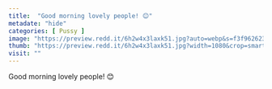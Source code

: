 ```yaml
---
title:  "Good morning lovely people! 😊"
metadate: "hide"
categories: [ Pussy ]
image: "https://preview.redd.it/6h2w4x3laxk51.jpg?auto=webp&s=f3f962623e8c879b5e6e82117708acdef3478e6c"
thumb: "https://preview.redd.it/6h2w4x3laxk51.jpg?width=1080&crop=smart&auto=webp&s=22a54957613be6c4aae59768efdfd60c9c5f58a2"
visit: ""
---
```

Good morning lovely people! 😊
